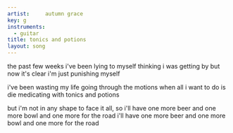 ```yaml
---
artist: 	autumn grace
key: g
instruments:
  - guitar
title: tonics and potions
layout: song
---
```

the past few weeks i've been lying to myself
thinking i was getting by
but now it's clear i'm just punishing myself

i've been wasting my life going through the motions
when all i want to do is die
medicating with tonics and potions

but i'm not in any shape
to face it all, so i'll have 
one more beer and one more bowl and one more for the road
i'll have one more beer and one more bowl and one more for the road